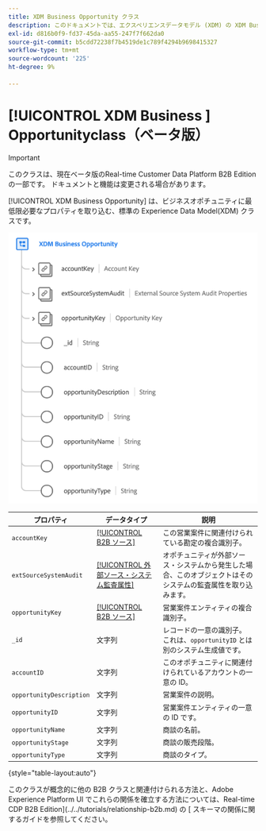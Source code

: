 ```yaml
---
title: XDM Business Opportunity クラス
description: このドキュメントでは、エクスペリエンスデータモデル (XDM) の XDM Business Opportunity クラスの概要を説明します。
exl-id: d816b0f9-fd37-45da-aa55-247f7f662da0
source-git-commit: b5cdd72238f7b4519de1c789f4294b9698415327
workflow-type: tm+mt
source-wordcount: '225'
ht-degree: 9%

---
```


# [!UICONTROL XDM Business ] Opportunityclass（ベータ版）

>[!IMPORTANT]
>
>このクラスは、現在ベータ版のReal-time Customer Data Platform B2B Edition の一部です。 ドキュメントと機能は変更される場合があります。

[!UICONTROL XDM Business Opportunity] は、ビジネスオポチュニティに最低限必要なプロパティを取り込む、標準の Experience Data Model(XDM) クラスです。

![](../../images/classes/b2b/business-opportunity.png)

| プロパティ | データタイプ | 説明 |
| --- | --- | --- |
| `accountKey` | [[!UICONTROL B2B ソース]](../../data-types/b2b-source.md) | この営業案件に関連付けられている勘定の複合識別子。 |
| `extSourceSystemAudit` | [[!UICONTROL 外部ソース・システム監査属性]](../../data-types/external-source-system-audit-attributes.md) | オポチュニティが外部ソース・システムから発生した場合、このオブジェクトはそのシステムの監査属性を取り込みます。 |
| `opportunityKey` | [[!UICONTROL B2B ソース]](../../data-types/b2b-source.md) | 営業案件エンティティの複合識別子。 |
| `_id` | 文字列 | レコードの一意の識別子。 これは、`opportunityID` とは別のシステム生成値です。 |
| `accountID` | 文字列 | このオポチュニティに関連付けられているアカウントの一意の ID。 |
| `opportunityDescription` | 文字列 | 営業案件の説明。 |
| `opportunityID` | 文字列 | 営業案件エンティティの一意の ID です。 |
| `opportunityName` | 文字列 | 商談の名前。 |
| `opportunityStage` | 文字列 | 商談の販売段階。 |
| `opportunityType` | 文字列 | 商談のタイプ。 |

{style=&quot;table-layout:auto&quot;}

このクラスが概念的に他の B2B クラスと関連付けられる方法と、Adobe Experience Platform UI でこれらの関係を確立する方法については、Real-time CDP B2B Edition](../../tutorials/relationship-b2b.md) の [ スキーマの関係に関するガイドを参照してください。
